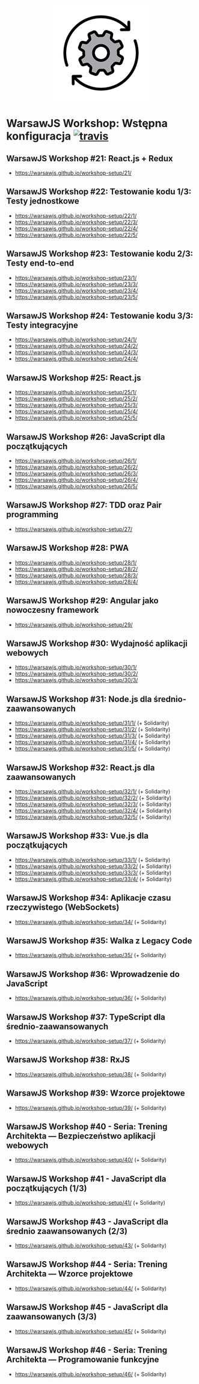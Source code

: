<link rel="shortcut icon" href="./favicon.ico" type="image/x-icon"/>

<p align="center">
    <img src="assets/logo.png" alt=""/>
</p>

# WarsawJS Workshop: Wstępna konfiguracja [![travis](https://img.shields.io/travis/warsawjs/workshop-setup.svg)](https://travis-ci.org/warsawjs/workshop-setup)

## WarsawJS Workshop #21: React.js + Redux

* <https://warsawjs.github.io/workshop-setup/21/>

## WarsawJS Workshop #22: Testowanie kodu 1/3: Testy jednostkowe

* <https://warsawjs.github.io/workshop-setup/22/1/>
* <https://warsawjs.github.io/workshop-setup/22/3/>
* <https://warsawjs.github.io/workshop-setup/22/4/>
* <https://warsawjs.github.io/workshop-setup/22/5/>

## WarsawJS Workshop #23: Testowanie kodu 2/3: Testy end-to-end

* <https://warsawjs.github.io/workshop-setup/23/1/>
* <https://warsawjs.github.io/workshop-setup/23/3/>
* <https://warsawjs.github.io/workshop-setup/23/4/>
* <https://warsawjs.github.io/workshop-setup/23/5/>

## WarsawJS Workshop #24: Testowanie kodu 3/3: Testy integracyjne

* <https://warsawjs.github.io/workshop-setup/24/1/>
* <https://warsawjs.github.io/workshop-setup/24/2/>
* <https://warsawjs.github.io/workshop-setup/24/3/>
* <https://warsawjs.github.io/workshop-setup/24/4/>

## WarsawJS Workshop #25: React.js

* <https://warsawjs.github.io/workshop-setup/25/1/>
* <https://warsawjs.github.io/workshop-setup/25/2/>
* <https://warsawjs.github.io/workshop-setup/25/3/>
* <https://warsawjs.github.io/workshop-setup/25/4/>
* <https://warsawjs.github.io/workshop-setup/25/5/>

## WarsawJS Workshop #26: JavaScript dla początkujących

* <https://warsawjs.github.io/workshop-setup/26/1/>
* <https://warsawjs.github.io/workshop-setup/26/2/>
* <https://warsawjs.github.io/workshop-setup/26/3/>
* <https://warsawjs.github.io/workshop-setup/26/4/>
* <https://warsawjs.github.io/workshop-setup/26/5/>

## WarsawJS Workshop #27: TDD oraz Pair programming

* <https://warsawjs.github.io/workshop-setup/27/>

## WarsawJS Workshop #28: PWA

* <https://warsawjs.github.io/workshop-setup/28/1/>
* <https://warsawjs.github.io/workshop-setup/28/2/>
* <https://warsawjs.github.io/workshop-setup/28/3/>
* <https://warsawjs.github.io/workshop-setup/28/4/>

## WarsawJS Workshop #29: Angular jako nowoczesny framework

* <https://warsawjs.github.io/workshop-setup/29/>

## WarsawJS Workshop #30: Wydajność aplikacji webowych

* <https://warsawjs.github.io/workshop-setup/30/1/>
* <https://warsawjs.github.io/workshop-setup/30/2/>
* <https://warsawjs.github.io/workshop-setup/30/3/>

## WarsawJS Workshop #31: Node.js dla średnio-zaawansowanych

* <https://warsawjs.github.io/workshop-setup/31/1/> (+ Solidarity)
* <https://warsawjs.github.io/workshop-setup/31/2/> (+ Solidarity)
* <https://warsawjs.github.io/workshop-setup/31/3/> (+ Solidarity)
* <https://warsawjs.github.io/workshop-setup/31/4/> (+ Solidarity)
* <https://warsawjs.github.io/workshop-setup/31/5/> (+ Solidarity)

## WarsawJS Workshop #32: React.js dla zaawansowanych

* <https://warsawjs.github.io/workshop-setup/32/1/> (+ Solidarity)
* <https://warsawjs.github.io/workshop-setup/32/2/> (+ Solidarity)
* <https://warsawjs.github.io/workshop-setup/32/3/> (+ Solidarity)
* <https://warsawjs.github.io/workshop-setup/32/4/> (+ Solidarity)
* <https://warsawjs.github.io/workshop-setup/32/5/> (+ Solidarity)

## WarsawJS Workshop #33: Vue.js dla początkujących

* <https://warsawjs.github.io/workshop-setup/33/1/> (+ Solidarity)
* <https://warsawjs.github.io/workshop-setup/33/2/> (+ Solidarity)
* <https://warsawjs.github.io/workshop-setup/33/3/> (+ Solidarity)
* <https://warsawjs.github.io/workshop-setup/33/4/> (+ Solidarity)

## WarsawJS Workshop #34: Aplikacje czasu rzeczywistego (WebSockets)

* <https://warsawjs.github.io/workshop-setup/34/> (+ Solidarity)

## WarsawJS Workshop #35: Walka z Legacy Code

* <https://warsawjs.github.io/workshop-setup/35/> (+ Solidarity)

## WarsawJS Workshop #36: Wprowadzenie do JavaScript

* <https://warsawjs.github.io/workshop-setup/36/> (+ Solidarity)

## WarsawJS Workshop #37: TypeScript dla średnio-zaawansowanych

* <https://warsawjs.github.io/workshop-setup/37/> (+ Solidarity)

## WarsawJS Workshop #38: RxJS

* <https://warsawjs.github.io/workshop-setup/38/> (+ Solidarity)

## WarsawJS Workshop #39: Wzorce projektowe

* <https://warsawjs.github.io/workshop-setup/39/> (+ Solidarity)

## WarsawJS Workshop #40 - Seria: Trening Architekta — Bezpieczeństwo aplikacji webowych

* <https://warsawjs.github.io/workshop-setup/40/> (+ Solidarity)

## WarsawJS Workshop #41 - JavaScript dla początkujących (1/3)

* <https://warsawjs.github.io/workshop-setup/41/> (+ Solidarity)

## WarsawJS Workshop #43 - JavaScript dla średnio zaawansowanych (2/3)

* <https://warsawjs.github.io/workshop-setup/43/> (+ Solidarity)

## WarsawJS Workshop #44 - Seria: Trening Architekta — Wzorce projektowe

* <https://warsawjs.github.io/workshop-setup/44/> (+ Solidarity)

## WarsawJS Workshop #45 - JavaScript dla zaawansowanych (3/3)

* <https://warsawjs.github.io/workshop-setup/45/> (+ Solidarity)

## WarsawJS Workshop #46 - Seria: Trening Architekta — Programowanie funkcyjne

* <https://warsawjs.github.io/workshop-setup/46/> (+ Solidarity)
